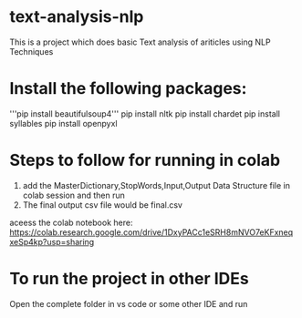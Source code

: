 # text-analysis-nlp
This is a project which does basic Text analysis of ariticles using NLP Techniques


# Install the following packages:
'''pip install beautifulsoup4'''
pip install nltk
pip install chardet
pip install syllables
pip install openpyxl


# Steps to follow for running in colab
1. add the MasterDictionary,StopWords,Input,Output Data Structure file in colab session and then run
2. The final output csv file would be final.csv

aceess the colab notebook here:
https://colab.research.google.com/drive/1DxyPACc1eSRH8mNVO7eKFxneqxeSp4kp?usp=sharing

# To run the project in other IDEs
Open the complete folder in vs code or some other IDE and run

